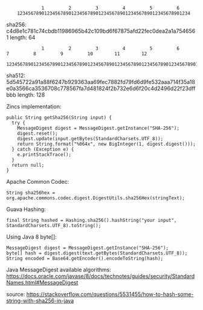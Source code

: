                 1         2         3         4         5         6   
        1234567890123456789012345678901234567890123456789012345678901234
sha256: c4d8e1c781c74cbdb11986965b42c109bd6f67875afd22fec0dea2a1a7546561
length: 64

                 1         2         3         4         5         6         7         8         9         10        11        12  
        12345678901234567890123456789012345678901234567890123456789012345678901234567890123456789012345678901234567890123456789012345678
sha512: 5d545722a91a88f6247b929363aa69fec7882fd79fd6d9fe532aaa714f35a18e0a3566ca3536708c778567fa7d481824f2b732e6d6f20c4d2496d22f23dffbbb
length: 128



Zincs implementation:
```
public String getSha256(String input) {
  try {
    MessageDigest digest = MessageDigest.getInstance("SHA-256");
    digest.reset();
    digest.update(input.getBytes(StandardCharsets.UTF_8));
    return String.format("%064x", new BigInteger(1, digest.digest()));
  } catch (Exception e) {
    e.printStackTrace();
  }
  return null;
}
```

Apache Common Codec:
```
String sha256hex = org.apache.commons.codec.digest.DigestUtils.sha256Hex(stringText);   
```

Guava Hashing:
```
final String hashed = Hashing.sha256().hashString("your input", StandardCharsets.UTF_8).toString();
```

Using Java 8 byte[]:
```
MessageDigest digest = MessageDigest.getInstance("SHA-256");
byte[] hash = digest.digest(text.getBytes(StandardCharsets.UTF_8));
String encoded = Base64.getEncoder().encodeToString(hash);
```

Java MessageDigest available algorithms: 
https://docs.oracle.com/javase/8/docs/technotes/guides/security/StandardNames.html#MessageDigest

source:
https://stackoverflow.com/questions/5531455/how-to-hash-some-string-with-sha256-in-java


